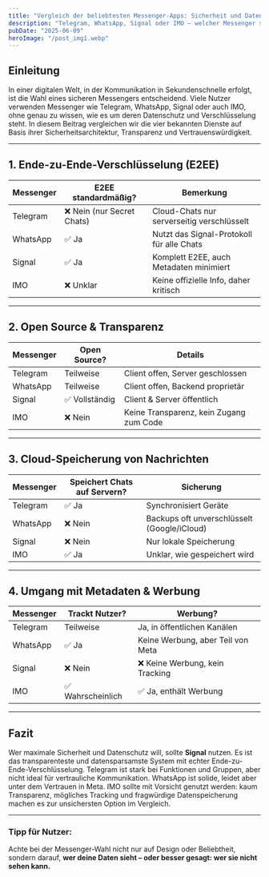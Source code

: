```yaml
---
title: "Vergleich der beliebtesten Messenger-Apps: Sicherheit und Datenschutz im Fokus (Stand: Juni 2025)"
description: "Telegram, WhatsApp, Signal oder IMO – welcher Messenger schützt deine Daten wirklich?"
pubDate: "2025-06-09"
heroImage: "/post_img1.webp"
---
```


## Einleitung

In einer digitalen Welt, in der Kommunikation in Sekundenschnelle erfolgt, ist die Wahl eines sicheren Messengers entscheidend. Viele Nutzer verwenden Messenger wie Telegram, WhatsApp, Signal oder auch IMO, ohne genau zu wissen, wie es um deren Datenschutz und Verschlüsselung steht. In diesem Beitrag vergleichen wir die vier bekannten Dienste auf Basis ihrer Sicherheitsarchitektur, Transparenz und Vertrauenswürdigkeit.

---

## 1. Ende-zu-Ende-Verschlüsselung (E2EE)

| Messenger | E2EE standardmäßig? | Bemerkung |
|----------|----------------------|-----------|
| Telegram | ❌ Nein (nur Secret Chats) | Cloud-Chats nur serverseitig verschlüsselt |
| WhatsApp | ✅ Ja | Nutzt das Signal-Protokoll für alle Chats |
| Signal   | ✅ Ja | Komplett E2EE, auch Metadaten minimiert |
| IMO      | ❌ Unklar | Keine offizielle Info, daher kritisch |

---

## 2. Open Source & Transparenz

| Messenger | Open Source? | Details |
|-----------|--------------|---------|
| Telegram  | Teilweise    | Client offen, Server geschlossen |
| WhatsApp  | Teilweise    | Client offen, Backend proprietär |
| Signal    | ✅ Vollständig | Client & Server öffentlich |
| IMO       | ❌ Nein       | Keine Transparenz, kein Zugang zum Code |

---

## 3. Cloud-Speicherung von Nachrichten

| Messenger | Speichert Chats auf Servern? | Sicherung |
|-----------|-------------------------------|-----------|
| Telegram  | ✅ Ja | Synchronisiert Geräte |
| WhatsApp  | ❌ Nein | Backups oft unverschlüsselt (Google/iCloud) |
| Signal    | ❌ Nein | Nur lokale Speicherung |
| IMO       | ✅ Ja | Unklar, wie gespeichert wird |

---

## 4. Umgang mit Metadaten & Werbung

| Messenger | Trackt Nutzer? | Werbung? |
|-----------|----------------|----------|
| Telegram  | Teilweise      | Ja, in öffentlichen Kanälen |
| WhatsApp  | ✅ Ja           | Keine Werbung, aber Teil von Meta |
| Signal    | ❌ Nein         | ❌ Keine Werbung, kein Tracking |
| IMO       | ✅ Wahrscheinlich | ✅ Ja, enthält Werbung |

---

## Fazit

Wer maximale Sicherheit und Datenschutz will, sollte **Signal** nutzen. Es ist das transparenteste und datensparsamste System mit echter Ende-zu-Ende-Verschlüsselung. Telegram ist stark bei Funktionen und Gruppen, aber nicht ideal für vertrauliche Kommunikation. WhatsApp ist solide, leidet aber unter dem Vertrauen in Meta. IMO sollte mit Vorsicht genutzt werden: kaum Transparenz, mögliches Tracking und fragwürdige Datenspeicherung machen es zur unsichersten Option im Vergleich.

---

### Tipp für Nutzer:
Achte bei der Messenger-Wahl nicht nur auf Design oder Beliebtheit, sondern darauf, **wer deine Daten sieht – oder besser gesagt: wer sie nicht sehen kann.**
